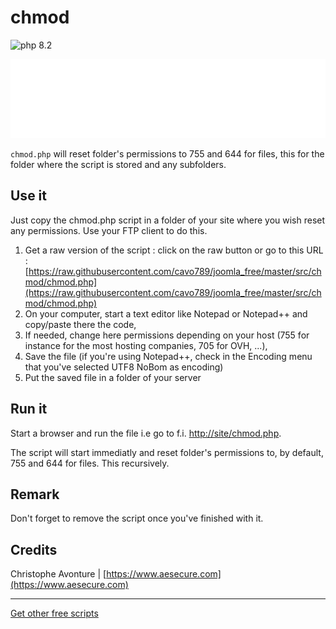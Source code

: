 # chmod

![php 8.2](https://img.shields.io/badge/php-8.2-brightgreen?style=flat)

![Banner](./banner.svg)

`chmod.php` will reset folder's permissions to 755 and 644 for files, this for the folder where the script is stored and any subfolders.

## Use it

Just copy the chmod.php script in a folder of your site where you wish reset any permissions. Use your FTP client to do this.

1.  Get a raw version of the script : click on the raw button or go to this URL : [https://raw.githubusercontent.com/cavo789/joomla_free/master/src/chmod/chmod.php](https://raw.githubusercontent.com/cavo789/joomla_free/master/src/chmod/chmod.php)
2.  On your computer, start a text editor like Notepad or Notepad++ and copy/paste there the code,
3.  If needed, change here permissions depending on your host (755 for instance for the most hosting companies, 705 for OVH, ...),
4.  Save the file (if you're using Notepad++, check in the Encoding menu that you've selected UTF8 NoBom as encoding)
5.  Put the saved file in a folder of your server

## Run it

Start a browser and run the file i.e go to f.i. [http://site/chmod.php](http://site/chmod.php).

The script will start immediatly and reset folder's permissions to, by default, 755 and 644 for files. This recursively.

## Remark

Don't forget to remove the script once you've finished with it.

## Credits

Christophe Avonture | [https://www.aesecure.com](https://www.aesecure.com)

---

[Get other free scripts](https://github.com/cavo789/joomla_free)
